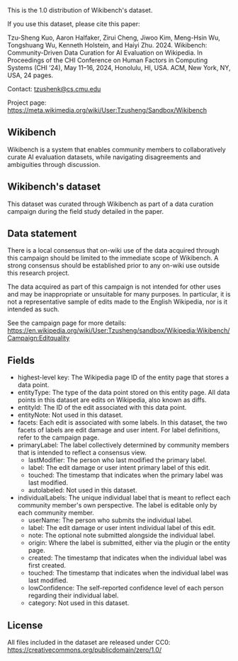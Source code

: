 This is the 1.0 distribution of Wikibench's dataset.

If you use this dataset, please cite this paper:

Tzu-Sheng Kuo, Aaron Halfaker, Zirui Cheng, Jiwoo Kim, Meng-Hsin Wu, Tongshuang Wu, Kenneth Holstein, and Haiyi Zhu. 2024. Wikibench: Community-Driven Data Curation for AI Evaluation on Wikipedia. In Proceedings of the CHI Conference on Human Factors in Computing Systems (CHI ’24), May 11–16, 2024, Honolulu, HI, USA. ACM, New York, NY, USA, 24 pages.

Contact: tzushenk@cs.cmu.edu

Project page: https://meta.wikimedia.org/wiki/User:Tzusheng/Sandbox/Wikibench


## Wikibench

Wikibench is a system that enables community members to collaboratively curate AI evaluation datasets, while navigating disagreements and ambiguities through discussion.


## Wikibench's dataset

This dataset was curated through Wikibench as part of a data curation campaign during the field study detailed in the paper.


## Data statement

There is a local consensus that on-wiki use of the data acquired through this campaign should be limited to the immediate scope of Wikibench. A strong consensus should be established prior to any on-wiki use outside this research project.

The data acquired as part of this campaign is not intended for other uses and may be inappropriate or unsuitable for many purposes. In particular, it is not a representative sample of edits made to the English Wikipedia, nor is it intended as such.

See the campaign page for more details: 
https://en.wikipedia.org/wiki/User:Tzusheng/sandbox/Wikipedia:Wikibench/Campaign:Editquality


## Fields

* highest-level key: The Wikipedia page ID of the entity page that stores a data point.
* entityType: The type of the data point stored on this entity page. All data points in this dataset are edits on Wikipedia, also known as diffs.
* entityId: The ID of the edit associated with this data point.
* entityNote: Not used in this dataset.
* facets: Each edit is associated with some labels. In this dataset, the two facets of labels are edit damage and user intent. For label definitions, refer to the campaign page.
* primaryLabel: The label collectively determined by community members that is intended to reflect a consensus view.
  - lastModifier: The person who last modified the primary label.
  - label: The edit damage or user intent primary label of this edit.
  - touched: The timestamp that indicates when the primary label was last modified.
  - autolabeled: Not used in this dataset.
* individualLabels: The unique individual label that is meant to reflect each community member's own perspective. The label is editable only by each community member.
  - userName: The person who submits the individual label.
  - label: The edit damage or user intent individual label of this edit.
  - note: The optional note submitted alongside the individual label.
  - origin: Where the label is submitted, either via the plugin or the entity page.
  - created: The timestamp that indicates when the individual label was first created.
  - touched: The timestamp that indicates when the individual label was last modified.
  - lowConfidence: The self-reported confidence level of each person regarding their individual label.
  - category: Not used in this dataset.

## License

All files included in the dataset are released under CC0: https://creativecommons.org/publicdomain/zero/1.0/

